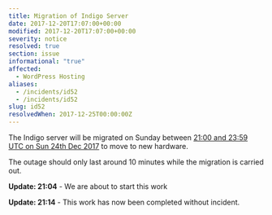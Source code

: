 ```yaml
---
title: Migration of Indigo Server
date: 2017-12-20T17:07:00+00:00
modified: 2017-12-20T17:07:00+00:00
severity: notice
resolved: true
section: issue
informational: "true"
affected:
  - WordPress Hosting
aliases:
  - /incidents/id52
  - /incidents/id52
slug: id52
resolvedWhen: 2017-12-25T00:00:00Z
---
```


The Indigo server will be migrated on Sunday between [21:00 and 23:59 UTC on Sun 24th Dec 2017](https://www.timeanddate.com/worldclock/fixedtime.html?iso=20171224T21&ah=3) to move to new hardware.

The outage should only last around 10 minutes while the migration is carried out.

**Update: 21:04** -  We are about to start this work

**Update: 21:14** -  This work has now been completed without incident.

